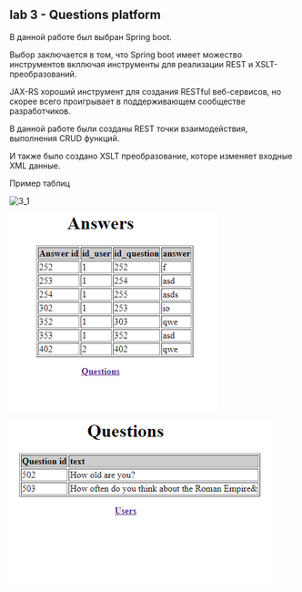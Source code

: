 lab 3 - Questions platform
--
В данной работе был выбран Spring boot.

Выбор заключается в том, что Spring boot имеет можество инструментов вкллючая инструменты
для реализации REST и XSLT-преобразований.

JAX-RS хороший инструмент для создания RESTful веб-сервисов, но скорее всего проигрывает в поддерживающем сообществе разработчиков.

В данной работе были созданы REST точки взаимодействия, выполнения CRUD функций.

И также было создано XSLT преобразование, которе изменяет входные XML данные.

Пример таблиц

![3_1](https://github.com/KristhtalKirill/Java-/assets/81926561/b9aef61f-1154-4150-ad86-ee6c0681b56c)


![img_1.png](pictures/img_1.png)

![img_2.png](pictures/img_2.png)

